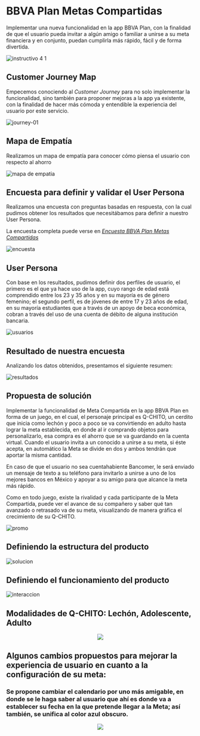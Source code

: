 # BBVA Plan Metas Compartidas

Implementar una nueva funcionalidad en la app BBVA Plan, con la finalidad de que el usuario pueda invitar a algún amigo o familiar a unirse a su meta financiera y en conjunto, puedan cumplirla más rápido, fácil y de forma divertida.

![instructivo 4 1](https://user-images.githubusercontent.com/32878468/40335402-0048ded6-5d29-11e8-91d0-33f8a0520bd8.png)

## Customer Journey Map

Empecemos conociendo al _Customer Journey_ para no solo implementar la funcionalidad, sino también para proponer mejoras a la app ya existente, con la finalidad de hacer más cómoda y entendible la experiencia del usuario por este servicio.

![journey-01](https://user-images.githubusercontent.com/32878468/40335637-5a191b46-5d2a-11e8-9ab2-57844a7953db.jpg)

## Mapa de Empatía

Realizamos un mapa de empatía para conocer cómo piensa el usuario con respecto al ahorro

![mapa de empatia](https://user-images.githubusercontent.com/32878468/40356092-b7a37074-5d7d-11e8-957c-287a7ff0664d.jpg)

## Encuesta para definir y validar el User Persona

Realizamos una encuesta con preguntas basadas en respuesta, con la cual pudimos obtener los resultados que necesitábamos para definir a nuestro User Persona.

La encuesta completa puede verse en _[Encuesta BBVA Plan Metas Compartidas](https://goo.gl/forms/L0jNy1lhYq3Jwfl13)_ 

![encuesta](https://user-images.githubusercontent.com/32878468/40343062-a8972bea-5d53-11e8-84f3-1f1497f4c059.png)

## User Persona

Con base en los resultados, pudimos definir dos perfiles de usuario, el primero es el que ya hace uso de la app, cuyo rango de edad está comprendido entre los 23 y 35 años y en su mayoría es de género femenino; el segundo perfil, es de jóvenes de entre 17 y 23 años de edad, en su mayoría estudiantes que a través de un apoyo de beca económica, cobran a través del uso de una cuenta de débito de alguna institución bancaria.

![usuarios](https://user-images.githubusercontent.com/32878468/40336757-3f7365f6-5d31-11e8-8786-a75deb383497.png)

## Resultado de nuestra encuesta

Analizando los datos obtenidos, presentamos el siguiente resumen: 

![resultados](https://user-images.githubusercontent.com/32878468/40355888-2d9c0738-5d7d-11e8-936b-60a35d215343.jpg)

## Propuesta de solución

Implementar la funcionalidad de Meta Compartida en la app BBVA Plan en forma de un juego, en el cual, el personaje principal es Q-CHITO, un cerdito que inicia como lechón y poco a poco se va convirtiendo en adulto hasta lograr la meta establecida, en donde al ir comprando objetos para personalizarlo, esa compra es el ahorro que se va guardando en la cuenta virtual. Cuando el usuario invita a un conocido a unirse a su meta, si éste acepta, en automático la Meta se divide en dos y ambos tendrán que aportar la misma cantidad.

En caso de que el usuario no sea cuentahabiente Bancomer, le será enviado un mensaje de texto a su teléfono para invitarlo a unirse a uno de los mejores bancos en México y apoyar a su amigo para que alcance la meta más rápido.

Como en todo juego, existe la rivalidad y cada participante de la Meta Compartida, puede ver el avance de su compañero y saber qué tan avanzado o retrasado va de su meta, visualizando de manera gráfica el crecimiento de su Q-CHITO.

![promo](https://user-images.githubusercontent.com/32878468/40358088-c6cd161c-5d83-11e8-82a7-49b0f5a78f56.png)

## Definiendo la estructura del producto

![solucion](https://user-images.githubusercontent.com/32878468/40358379-ad6ea162-5d84-11e8-8fce-8f7c261993c1.png)

## Definiendo el funcionamiento del producto

![interaccion](https://user-images.githubusercontent.com/32878468/40358434-d82d3008-5d84-11e8-8526-5e0068e93e11.png)

## Modalidades de Q-CHITO: Lechón, Adolescente, Adulto

<div style="text-align:center"><img src ="
https://user-images.githubusercontent.com/32878468/40359030-e477383e-5d86-11e8-9381-b8bd9fef9979.png" />
</div>

## Algunos cambios propuestos para mejorar la experiencia de usuario en cuanto a la configuración de su meta:

### Se propone cambiar el calendario por uno más amigable, en donde se le haga saber al usuario que ahí es donde va a establecer su fecha en la que pretende llegar a la Meta; así también, se unifica al color azul obscuro.

<div style="text-align:center"><img src ="https://user-images.githubusercontent.com/32878468/40360067-705a8bfa-5d8a-11e8-9886-391d49706869.jpg" />
</div>
